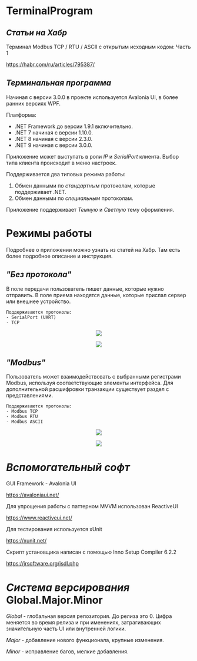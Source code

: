 # TerminalProgram

## *Статьи на Хабр*

Терминал Modbus TCP / RTU / ASCII с открытым исходным кодом: Часть 1

https://habr.com/ru/articles/795387/

## *Терминальная программа*
Начиная с версии 3.0.0 в проекте используется Avalonia UI, в более ранних версиях WPF.

Платформа:
- .NET Framework до версии 1.9.1 включительно.
- .NET 7 начиная с версии 1.10.0.
- .NET 8 начиная с версии 2.3.0.
- .NET 9 начиная с версии 3.0.0.

Приложение может выступать в роли *IP* и *SerialPort* клиента. Выбор типа клиента происходит в меню настроек.

Поддерживается два типовых режима работы:
1. Обмен данными по *стандартным* протоколам, которые поддерживает .NET.
2. Обмен данными по *специальным* протоколам.

Приложение поддерживает *Темную* и *Светлую* тему оформления.

# Режимы работы

Подробнее о приложении можно узнать из статей на Хабр. Там есть более подробное описание и инструкция. 

## *"Без протокола"*
В поле передачи пользователь пишет данные, которые нужно отправить. В поле приема находятся данные, которые прислал сервер или внешнее устройство. 

	Поддерживаются протоколы: 
	- SerialPort (UART)
	- TCP

<p align="center">
  <img src="https://github.com/user-attachments/assets/abafe38b-fe23-45d4-87bf-ad9c16c2453a"/>
</p>

<p align="center">
  <img src="https://github.com/user-attachments/assets/730c45ef-106a-4a69-85fe-75880ec3d3f3"/>
</p>

## *"Modbus"*
Пользователь может взаимодействовать с выбранными регистрами Modbus, используя соответствующие элементы интерфейса. Для дополнительной расшифровки транзакции существует раздел с представлениями.

	Поддерживаются протоколы: 
	- Modbus TCP
	- Modbus RTU
 	- Modbus ASCII

<p align="center">
  <img src="https://github.com/user-attachments/assets/00f85b38-ac78-453d-b3d6-b36a68c26afd"/>
</p>

<p align="center">
  <img src="https://github.com/user-attachments/assets/20cb7161-e1dc-43aa-b1c9-6eabea093ccb"/>
</p>

# *Вспомогательный софт*
GUI Framework - Avalonia UI

https://avaloniaui.net/

Для упрощения работы с паттерном MVVM использован ReactiveUI

https://www.reactiveui.net/

Для тестирования используется xUnit

https://xunit.net/

Скрипт установщика написан с помощью Inno Setup Compiler 6.2.2

https://jrsoftware.org/isdl.php

# *Система версирования* Global.Major.Minor

*Global* - глобальная версия репозитория. До релиза это 0. Цифра меняется во время релиза и при именениях, затрагивающих значительную часть UI или внутренней логики.

*Major* - добавление нового функционала, крупные изменения.

*Minor* - исправление багов, мелкие добавления.
